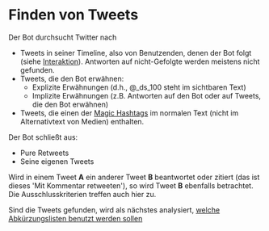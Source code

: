 Finden von Tweets
=================

Der Bot durchsucht Twitter nach

- Tweets in seiner Timeline, also von Benutzenden, denen der Bot folgt
  (siehe [Interaktion](/interaktion.html)). Antworten auf nicht-Gefolgte
  werden meistens nicht gefunden.
- Tweets, die den Bot erwähnen:
  - Explizite Erwähnungen (d.h., @\_ds\_100 steht im sichtbaren Text)
  - Implizite Erwähnungen (z.B. Antworten auf den Bot oder auf Tweets,
    die den Bot erwähnen)
- Tweets, die einen der [Magic Hashtags](/finde-listen.html) im normalen
  Text (nicht im Alternativtext von Medien) enthalten.

Der Bot schließt aus:
- Pure Retweets
- Seine eigenen Tweets

Wird in einem Tweet **A** ein anderer Tweet **B** beantwortet oder
zitiert (das ist dieses 'Mit Kommentar retweeten'), so wird Tweet **B**
ebenfalls betrachtet. Die Ausschlusskriterien treffen auch hier zu.

Sind die Tweets gefunden, wird als nächstes analysiert, [welche
Abkürzungslisten benutzt werden sollen](/finde-listen.html)
